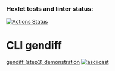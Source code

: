 ### Hexlet tests and linter status:
[![Actions Status](https://github.com/ArinaAnderson/frontend-project-lvl2/workflows/hexlet-check/badge.svg)](https://github.com/ArinaAnderson/frontend-project-lvl2/actions)

# CLI gendiff

[gendiff (step3) demonstration](https://asciinema.org/a/GkIY3i7OgsPhuhpYjaumS8yqV)
[![asciicast](https://asciinema.org/a/dcqF2BuH1VxrtryT77eF6RvSX.png)](https://asciinema.org/a/GkIY3i7OgsPhuhpYjaumS8yqV)
